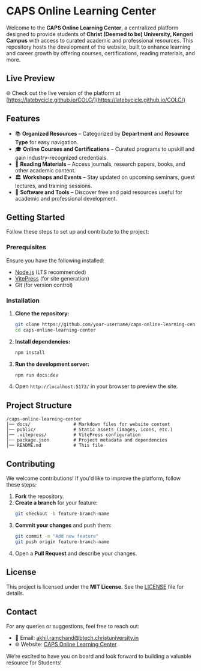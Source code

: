# CAPS Online Learning Center

Welcome to the **CAPS Online Learning Center**, a centralized platform designed to provide students of **Christ (Deemed to be) University, Kengeri Campus** with access to curated academic and professional resources. This repository hosts the development of the website, built to enhance learning and career growth by offering courses, certifications, reading materials, and more.

## Live Preview
🌐 Check out the live version of the platform at [https://latebycicle.github.io/COLC/](https://latebycicle.github.io/COLC/)

## Features
- 📚 **Organized Resources** – Categorized by **Department** and **Resource Type** for easy navigation.
- 🎓 **Online Courses and Certifications** – Curated programs to upskill and gain industry-recognized credentials.
- 📖 **Reading Materials** – Access journals, research papers, books, and other academic content.
- 🏛 **Workshops and Events** – Stay updated on upcoming seminars, guest lectures, and training sessions.
- 🔧 **Software and Tools** – Discover free and paid resources useful for academic and professional development.

## Getting Started
Follow these steps to set up and contribute to the project:

### Prerequisites
Ensure you have the following installed:
- [Node.js](https://nodejs.org/) (LTS recommended)
- [VitePress](https://vitepress.dev/) (for site generation)
- Git (for version control)

### Installation
1. **Clone the repository:**
   ```sh
   git clone https://github.com/your-username/caps-online-learning-center.git
   cd caps-online-learning-center
   ```
2. **Install dependencies:**
   ```sh
   npm install
   ```
3. **Run the development server:**
   ```sh
   npm run docs:dev
   ```
4. Open `http://localhost:5173/` in your browser to preview the site.

## Project Structure
```
/caps-online-learning-center
│── docs/                # Markdown files for website content
│── public/              # Static assets (images, icons, etc.)
│── .vitepress/          # VitePress configuration
│── package.json         # Project metadata and dependencies
│── README.md            # This file
```

## Contributing
We welcome contributions! If you'd like to improve the platform, follow these steps:
1. **Fork** the repository.
2. **Create a branch** for your feature:
   ```sh
   git checkout -b feature-branch-name
   ```
3. **Commit your changes** and push them:
   ```sh
   git commit -m "Add new feature"
   git push origin feature-branch-name
   ```
4. Open a **Pull Request** and describe your changes.

## License
This project is licensed under the **MIT License**. See the [LICENSE](LICENSE) file for details.

## Contact
For any queries or suggestions, feel free to reach out:
- 📧 Email: [akhil.ramchand@btech.christuniversity.in](https://mail.google.com/mail/?view=cm&fs=1&to=akhil.ramchand@btech.christuniversity.in)
- 🌐 Website: [CAPS Online Learning Center](https://latebycicle.github.io/COLC/)

We’re excited to have you on board and look forward to building a valuable resource for Students!

